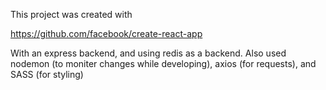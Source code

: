 This project was created with 

https://github.com/facebook/create-react-app

With an express backend, and using redis as a backend. Also used nodemon (to moniter changes while developing), axios (for requests), and SASS (for styling)